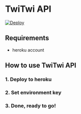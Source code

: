 # TwiTwi API

[![Deploy](https://www.herokucdn.com/deploy/button.svg)](https://heroku.com/deploy)

## Requirements
- heroku account

## How to use TwiTwi API
### 1. Deploy to heroku
### 2. Set environment key
### 3. Done, ready to go!